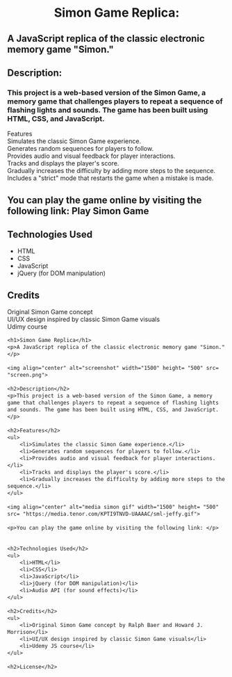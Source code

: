 <h1 align="center">Simon Game Replica: </h1>

<h2>A JavaScript replica of the classic electronic memory game "Simon."</h2>

<h2>Description:</h2>

<h3>This project is a web-based version of the Simon Game, a memory game that challenges players to repeat a sequence of flashing lights and sounds. The game has been built using HTML, CSS, and JavaScript.</h3>

<p>Features <br>
Simulates the classic Simon Game experience.<br>
Generates random sequences for players to follow. <br>
Provides audio and visual feedback for player interactions.<br>
Tracks and displays the player's score.<br>
Gradually increases the difficulty by adding more steps to the sequence.<br>
Includes a "strict" mode that restarts the game when a mistake is made.</p>




<h2>You can play the game online by visiting the following link: Play Simon Game</h2>


<h2>Technologies Used</h2>
    <ul>
        <li>HTML</li>
        <li>CSS</li>
        <li>JavaScript</li>
        <li>jQuery (for DOM manipulation)</li>
    </ul>


<h2>Credits</h2>
<p>Original Simon Game concept<br>
  UI/UX design inspired by classic Simon Game visuals<br>
  Udimy course<br>
</p>


    <h1>Simon Game Replica</h1>
    <p>A JavaScript replica of the classic electronic memory game "Simon."</p>

    <img align="center" alt="screenshot" width="1500" height= "500" src= "screen.png">

    <h2>Description</h2>
    <p>This project is a web-based version of the Simon Game, a memory game that challenges players to repeat a sequence of flashing lights and sounds. The game has been built using HTML, CSS, and JavaScript.</p>

    <h2>Features</h2>
    <ul>
        <li>Simulates the classic Simon Game experience.</li>
        <li>Generates random sequences for players to follow.</li>
        <li>Provides audio and visual feedback for player interactions.</li>
        <li>Tracks and displays the player's score.</li>
        <li>Gradually increases the difficulty by adding more steps to the sequence.</li>
    </ul>

    <img align="center" alt="media simon gif" width="1500" height= "500" src= "https://media.tenor.com/KPTI9TNVD-UAAAAC/sml-jeffy.gif">

    <p>You can play the game online by visiting the following link: </p>


    <h2>Technologies Used</h2>
    <ul>
        <li>HTML</li>
        <li>CSS</li>
        <li>JavaScript</li>
        <li>jQuery (for DOM manipulation)</li>
        <li>Audio API (for sound effects)</li>
    </ul>

    <h2>Credits</h2>
    <ul>
        <li>Original Simon Game concept by Ralph Baer and Howard J. Morrison</li>
        <li>UI/UX design inspired by classic Simon Game visuals</li>
        <li>Udemy JS course</li>
    </ul>

    <h2>License</h2>
  
